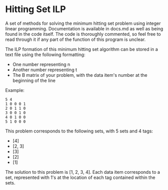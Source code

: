 # Hitting Set ILP

A set of methods for solving the minimum hitting set problem using integer linear programming.
Documentation is available in docs.md as well as being found in the code itself. The code is 
thoroughly commented, so feel free to read through it if any part of the function of this program
is unclear.

The ILP formation of this minimum hitting set algorithm can be stored in a text file using the following formatting:
- One number representing n
- Another number representing t
- The B matrix of your problem, with the data item's number at the beginning of the line

Example:

    5 4
    1 0 0 0 1
    2 0 1 1 0
    3 0 0 1 0
    4 0 1 0 0
    5 1 0 0 0

This problem corresponds to the following sets, with 5 sets and 4 tags:
- [4]
- [2, 3]
- [3]
- [2]
- [1]

The solution to this problem is [1, 2, 3, 4]. Each data item corresponds to a set, represented with 1's at the location of each tag contained within the sets.  